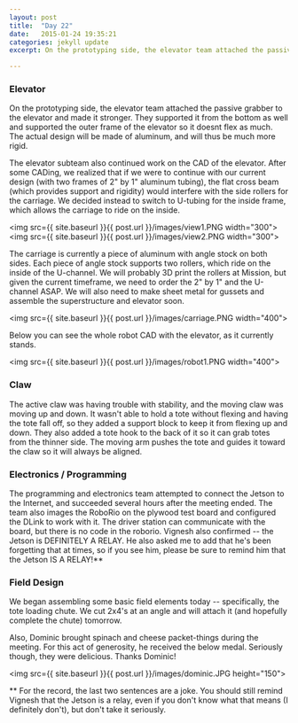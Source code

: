 ```yaml
---
layout: post
title:  "Day 22"
date:   2015-01-24 19:35:21
categories: jekyll update
excerpt: On the prototyping side, the elevator team attached the passive grabber to the elevator and made it stronger. They supported it from the bottom as well and supported the outer frame of the elevator so it doesnt flex as much. The actual design will be made of aluminum, and will thus be much more rigid.

---
```


### Elevator

On the prototyping side, the elevator team attached the passive grabber to the
elevator and made it stronger. They supported it from the bottom as well and
supported the outer frame of the elevator so it doesnt flex as much. The actual
design will be made of aluminum, and will thus be much more rigid.

The elevator subteam also continued work on the CAD of the elevator. After some
CADing, we realized that if we were to continue with our current design (with
two frames of 2" by 1" aluminum tubing), the flat cross beam (which provides
support and rigidity) would interfere with the side rollers for the carriage. We
decided instead to switch to U-tubing for the inside frame, which allows the
carriage to ride on the inside.

<img src={{ site.baseurl }}{{ post.url }}/images/view1.PNG width="300">
<img src={{ site.baseurl }}{{ post.url }}/images/view2.PNG width="300">

The carriage is currently a piece of aluminum with angle stock on both sides.
Each piece of angle stock supports two rollers, which ride on the inside of the
U-channel. We will probably 3D print the rollers at Mission, but given the
current timeframe, we need to order the 2" by 1" and the U-channel ASAP. We will
also need to make sheet metal for gussets and assemble the superstructure and
elevator soon.

<img src={{ site.baseurl }}{{ post.url }}/images/carriage.PNG width="400">

Below you can see the whole robot CAD with the elevator, as it currently stands.

<img src={{ site.baseurl }}{{ post.url }}/images/robot1.PNG width="400">

### Claw

The active claw was having trouble with stability, and the moving claw was
moving up and down. It wasn't able to hold a tote without flexing and having the
tote fall off, so they added a support block to keep it from flexing up and
down. They also added a tote hook to the back of it so it can grab totes from
the thinner side. The moving arm pushes the tote and guides it toward the claw
so it will always be aligned.


### Electronics / Programming

The programming and electronics team attempted to connect the Jetson to the
Internet, and succeeded several hours after the meeting ended. The team also
images the RoboRio on the plywood test board and configured the DLink to work
with it. The driver station can communicate with the board, but there is no code
in the roborio. Vignesh also confirmed -- the Jetson is DEFINITELY A RELAY. He
also asked me to add that he's been forgetting that at times, so if you see him,
please be sure to remind him that the Jetson IS A RELAY!**

### Field Design

We began assembling some basic field elements today -- specifically, the tote
loading chute. We cut 2x4's at an angle and will attach it (and hopefully
complete the chute) tomorrow.

Also, Dominic brought spinach and cheese packet-things during the meeting. For
this act of generosity, he received the below medal. Seriously though, they were
delicious. Thanks Dominic!

<img src={{ site.baseurl }}{{ post.url }}/images/dominic.JPG height="150">

** For the record, the last two sentences are a joke. You should still remind
Vignesh that the Jetson is a relay, even if you don't know what that means (I
definitely don't), but don't take it seriously.
